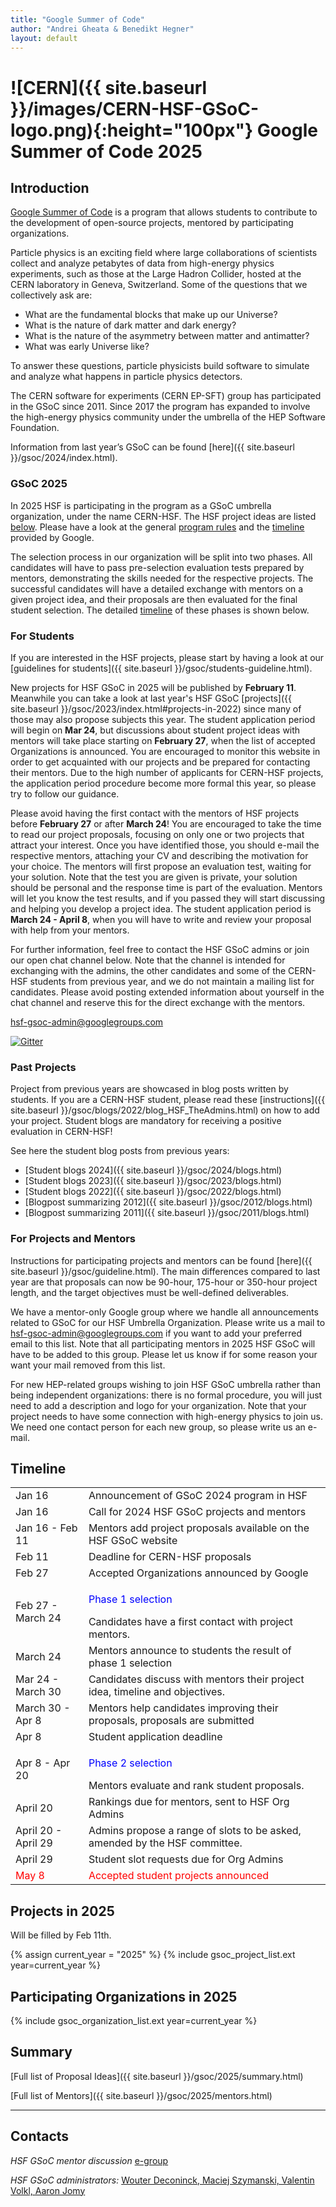 ```yaml
---
title: "Google Summer of Code"
author: "Andrei Gheata & Benedikt Hegner"
layout: default
---
```


# ![CERN]({{ site.baseurl }}/images/CERN-HSF-GSoC-logo.png){:height="100px"} Google Summer of Code 2025

## Introduction

[Google Summer of Code](https://summerofcode.withgoogle.com) is a program that allows students to contribute to the development of open-source projects, mentored by participating organizations.

Particle physics is an exciting field where large collaborations of scientists collect
and analyze petabytes of data from high-energy physics experiments, such as those at the Large Hadron Collider,
hosted at the CERN laboratory in Geneva, Switzerland.
Some of the questions that we collectively ask are:

- What are the fundamental blocks that make up our Universe?
- What is the nature of dark matter and dark energy?
- What is the nature of the asymmetry between matter and antimatter?
- What was early Universe like?

To answer these questions, particle physicists build software to simulate and analyze what happens in particle physics detectors.

The CERN software for experiments (CERN EP-SFT) group has participated in the GSoC since 2011. Since 2017 the program has expanded to involve the high-energy physics community under the umbrella of the HEP Software Foundation.

Information from last year’s GSoC can be found [here]({{ site.baseurl }}/gsoc/2024/index.html).


### GSoC 2025

In 2025 HSF is participating in the program as a GSoC umbrella organization, under the name CERN-HSF. The HSF project ideas are listed [below](#projects-in-2025). Please have a look at the general [program rules](https://summerofcode.withgoogle.com/rules/) and the [timeline](https://summerofcode.withgoogle.com/how-it-works/) provided by Google. 

The selection process in our organization will be split into two phases. All candidates will have to pass pre-selection evaluation tests prepared by mentors, demonstrating the skills needed for the respective projects. The successful candidates will have a detailed exchange with mentors on a given project idea, and their proposals are then evaluated for the final student selection. The detailed [timeline](#timeline) of these phases is shown below.

### For Students

If you are interested in the HSF projects, please start by having a look at our [guidelines for students]({{ site.baseurl }}/gsoc/students-guideline.html).

New projects for HSF GSoC in 2025 will be published by **February 11**. Meanwhile you can take a look at last year's HSF GSoC [projects]({{ site.baseurl }}/gsoc/2023/index.html#projects-in-2022) since many of those may also propose subjects this year. The student application period will begin on **Mar 24**, but discussions about student project ideas with mentors will take place starting on **February 27**, when the list of accepted Organizations is announced. You are encouraged to monitor this website in order to get acquainted with our projects and be prepared for contacting their mentors. Due to the high number of applicants for CERN-HSF projects, the application period procedure become more formal this year, so please try to follow our guidance.

Please avoid having the first contact with the mentors of HSF projects before **February 27** or after **March 24**! You are encouraged to take the time to read our project proposals, focusing on only one or two projects that attract your interest. Once you have identified those, you should e-mail the respective mentors, attaching your CV and describing the motivation for your choice. The mentors will first propose an evaluation test, waiting for your solution. Note that the test you are given is private, your solution should be personal and the response time is part of the evaluation. Mentors will let you know the test results, and if you passed they will start discussing and helping you develop a project idea. The student application period is **March 24 - April 8**, when you will have to write and review your proposal with help from your mentors.

For further information, feel free to contact the HSF GSoC admins or join our open chat channel below. Note that the channel is intended for exchanging with the admins, the other candidates and some of the CERN-HSF students from previous year, and we do not maintain a mailing list for candidates. Please avoid posting extended information about yourself in the chat channel and reserve this for the direct exchange with the mentors.

[hsf-gsoc-admin@googlegroups.com](mailto:hsf-gsoc-admin@googlegroups.com)

[![Gitter](https://badges.gitter.im/HSF/HSF-GSoC.svg)](https://gitter.im/HSF/HSF-GSoC?utm_source=badge&utm_medium=badge&utm_campaign=pr-badge)

### Past Projects

Project from previous years are showcased in blog posts written by students. If you are a CERN-HSF student, please read these [instructions]({{ site.baseurl }}/gsoc/blogs/2022/blog_HSF_TheAdmins.html) on how to add your project. Student blogs are mandatory for receiving a positive evaluation in CERN-HSF! 

See here the student blog posts from previous years:

* [Student blogs 2024]({{ site.baseurl }}/gsoc/2024/blogs.html)
* [Student blogs 2023]({{ site.baseurl }}/gsoc/2023/blogs.html)
* [Student blogs 2022]({{ site.baseurl }}/gsoc/2022/blogs.html)
* [Blogpost summarizing 2012]({{ site.baseurl }}/gsoc/2012/blogs.html)
* [Blogpost summarizing 2011]({{ site.baseurl }}/gsoc/2011/blogs.html)


### For Projects and Mentors

Instructions for participating projects and mentors can be found [here]({{ site.baseurl }}/gsoc/guideline.html). The main differences compared to last year are that proposals can  now be 90-hour, 175-hour or 350-hour project length, and the target objectives must be well-defined deliverables.

We have a mentor-only Google group where we handle all announcements related to GSoC for our HSF Umbrella Organization. Please write us a mail to [hsf-gsoc-admin@googlegroups.com](mailto:hsf-gsoc-admin@googlegroups.com) if you want to add your preferred email to this list. Note that all participating mentors in 2025 HSF GSoC will have to be added to this group. Please let us know if for some reason your want your mail removed from this list.

For new HEP-related groups wishing to join HSF GSoC umbrella rather than being independent organizations: there is no formal procedure, you will just need to add a description and logo for your organization. Note that your project needs to have some connection with high-energy physics to join us. We need one contact person for each new group, so please write us an e-mail.

## Timeline

<table class="table table-hover table-striped">
  <tr>
    <td> Jan 16 </td>
    <td> Announcement of GSoC 2024 program in HSF </td>
  </tr>
  <tr>
    <td> Jan 16 </td>
    <td>Call for 2024 HSF GSoC projects and mentors</td>
  </tr>
  <tr>
    <td> Jan 16 - Feb 11 </td>
    <td> Mentors add project proposals available on the HSF GSoC website </td>
  </tr>
   <tr>
    <td> Feb 11</td>
    <td> Deadline for CERN-HSF proposals </td>
  </tr>
  <tr>
    <td> Feb 27 </td>
    <td> Accepted Organizations announced by Google </td>
  </tr>
  <tr>
    <td> Feb 27 - March 24 </td>
    <td><p><font color="blue"> Phase 1 selection </font></p> Candidates have a first contact with project mentors. </td>
  </tr>
  <tr>
    <td> March 24 </td>
    <td> Mentors announce to students the result of phase 1 selection </td>
  </tr>
  <tr>
    <td> Mar 24 - March 30 </td>
    <td> Candidates discuss with mentors their project idea, timeline and objectives.</td>
  </tr>
  <tr>
    <td> March 30 - Apr 8 </td>
    <td> Mentors help candidates improving their proposals, proposals are submitted </td>
  </tr>
  <tr>
    <td> Apr 8 </td>
    <td> Student application deadline </td>
  </tr>
  <tr>
    <td> Apr 8 - Apr 20 </td>
    <td><p><font color="blue"> Phase 2 selection </font></p> Mentors evaluate and rank student proposals. </td>
  </tr>
  <tr>
    <td> April 20 </td>
    <td> Rankings due for mentors, sent to HSF Org Admins </td>
  </tr>
  <tr>
    <td> April 20 - April 29 </td>
    <td> Admins propose a range of slots to be asked, amended by the HSF committee.</td>
  </tr>
  <tr>
  </tr>
  <tr>
    <td> April 29 </td>
    <td> Student slot requests due for Org Admins </td>
  </tr>
  <tr style="color: red;">
    <td> May 8 </td>
    <td> Accepted student projects announced  </td>
  </tr>
</table>

## Projects in 2025

Will be filled by Feb 11th.

{% assign current_year = "2025" %}
{% include gsoc_project_list.ext year=current_year %}

## Participating Organizations in 2025

{% include gsoc_organization_list.ext year=current_year %}

## Summary

[Full list of Proposal Ideas]({{ site.baseurl }}/gsoc/2025/summary.html)

[Full list of Mentors]({{ site.baseurl }}/gsoc/2025/mentors.html)

---

## Contacts

*HSF GSoC mentor discussion* [e-group](mailto:hep-software-foundation-google-summer-of-code@googlegroups.com)

*HSF GSoC administrators:* [Wouter Deconinck, Maciej Szymanski, Valentin Volkl, Aaron Jomy](mailto:hsf-gsoc-admin@googlegroups.com)

